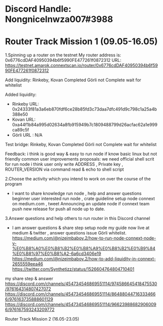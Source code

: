 # Discord Handle: Nongnicelnwza007#3988

# Router Track Mission 1 (09.05-16.05)

1.Spinning up a router on the testnet
My router address is: 0x6776cdDAF40950394b6f5990FE477261f0872312
URL: https://testnet.amarok.connextscan.io/router/0x6776cdDAF40950394b6f5990FE477261f0872312

Add liquidity:
Rinkeby, Kovan  Completed
Görli  not Complete wait for whitelist

Added liquidity:
- Rinkeby URL: 0x24333f81a3a6eb870fdf6ce28b85fd3c73daa7dfc491d9c798c1a25a4b388e50
- Kovan URL: 0xa44f1b84a995d02634a8fb915949b7c1809488799d26acfac62a1e999ca89c5f
- Görli URL : N/A

Test bridge:
Rinkeby, Kovan  Completed
Görli  not Complete wait for whitelist

Feedback: i think is good way & easy to run node if know basic linux but not friendly common user
improvements proposals: we need official shell scrit for run node i think user only write ADDRESS , Private key , ROUTER_VERSION  via command read & echo to shell script


2.Choose the activity which you intend to work on over the course of the program
- I want to share knowledge run node , help and answer questions beginner user interested run node , crate guideline setup node connext on medium.com , tweet Announcing an update node if connext team push new release for push all node up to date.

3.Answer questions and help others to run router in this Discord channel
- I am answer questions & share step setup node my guide now live at  medium & twitter , answer questions issue Görli whitelist.
https://medium.com/@nizeimbaboy.2/how-to-run-node-connext-node-v-%E0%B8%A0%E0%B8%B2%E0%B8%A9%E0%B8%B2%E0%B9%84%E0%B8%97%E0%B8%A2-6a6cd3406e19
https://medium.com/@nizeimbaboy.2/how-to-add-liquidity-in-connext-2655559eea46
https://twitter.com/Synthetizz/status/1526604764804710401


my share step & answer
https://discord.com/channels/454734546869551114/974586645418475530/976164314807427072
https://discord.com/channels/454734546869551114/864880447163334666/976163735888601129
https://discord.com/channels/454734546869551114/966239886829060096/976167593243209772


Router Track Mission 2 (16.05-23.05)

